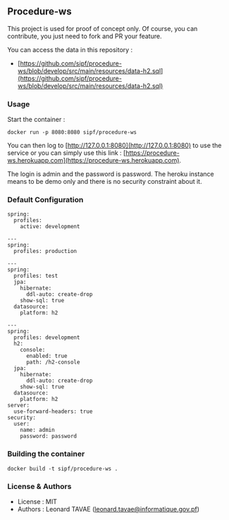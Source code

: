 ## Procedure-ws

This project is used for proof of concept only. Of course, you can contribute, you just need to fork 
and PR your feature.

You can access the data in this repository :

* [https://github.com/sipf/procedure-ws/blob/develop/src/main/resources/data-h2.sql](https://github.com/sipf/procedure-ws/blob/develop/src/main/resources/data-h2.sql)

### Usage

Start the container :

```
docker run -p 8080:8080 sipf/procedure-ws
```

You can then log to [http://127.0.0.1:8080](http://127.0.0.1:8080) to use the service or you can simply use this link : 
 [https://procedure-ws.herokuapp.com](https://procedure-ws.herokuapp.com).
 
The login is admin and the password is password. The heroku instance means to be demo only and there is no security constraint about it.

### Default Configuration

```
spring:
  profiles:
    active: development

---
spring:
  profiles: production

---
spring:
  profiles: test
  jpa:
    hibernate:
      ddl-auto: create-drop
    show-sql: true
  datasource:
    platform: h2

---
spring:
  profiles: development
  h2:
    console:
      enabled: true
      path: /h2-console
  jpa:
    hibernate:
      ddl-auto: create-drop
    show-sql: true
  datasource:
    platform: h2
server:
  use-forward-headers: true
security:
  user:
    name: admin
    password: password
```

### Building the container

```
docker build -t sipf/procedure-ws .
```

### License & Authors

* License : MIT
* Authors : Leonard TAVAE (leonard.tavae@informatique.gov.pf)